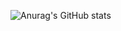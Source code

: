 ![Anurag's GitHub stats](https://github-readme-stats.vercel.app/api?username=anuraghazra&theme=default&show_icons=true)
